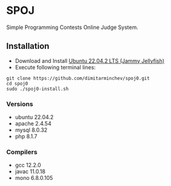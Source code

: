 # SPOJ
Simple Programming Contests Online Judge System.

## Installation
- Download and Install [Ubuntu 22.04.2 LTS (Jammy Jellyfish)](https://releases.ubuntu.com/jammy/)
- Execute following terminal lines:
```
git clone https://github.com/dimitarminchev/spoj0.git
cd spoj0
sudo ./spoj0-install.sh
```
### Versions
- ubuntu 22.04.2
- apache 2.4.54
- mysql 8.0.32
- php 8.1.7

### Compilers
- gcc 12.2.0
- javac 11.0.18
- mono 6.8.0.105
